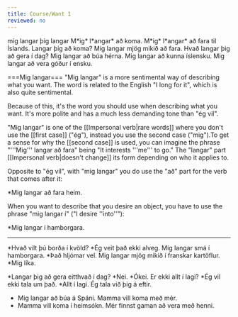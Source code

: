```yaml
---
title: Course/Want 1
reviewed: no
---
```


<vocabulary>
mig langar
þig langar
M*ig* l*angar* að koma.
M*ig* l*angar* að fara til Íslands.
Langar þig að koma?
Mig langar mjög mikið að fara.
Hvað langar þig að gera í dag?
Mig langar að búa hérna.
Mig langar að kunna íslensku.
Mig langar að vera góður í ensku.
</vocabulary>

===Mig langar===
"Mig langar" is a more sentimental way of describing what you want. The word is related to the English "I long for it", which is also quite sentimental.

Because of this, it's the word you should use when describing what you want. It's more polite and has a much less demanding tone than "ég vil".

"Mig langar" is one of the [[Impersonal verb|rare words]] where you don't use the [[first case]] ("ég"), instead you use the second case ("mig").<note>To get a sense for why the [[second case]] is used, you can imagine the phrase "'''Mig''' langar að fara" being "It interests '''me''' to go."</note> The "langar" part [[Impersonal verb|doesn't change]] its form depending on who it applies to.

Opposite to "ég vil", with "mig langar" you do use the "að" part for the verb that comes after it:

*Mig langar að fara heim.

When you want to describe that you desire an object, you have to use the phrase "mig langar í" ("I desire ''into''"):

*Mig langar í hamborgara.

***

*Hvað vilt þú borða í kvöld?
*Ég veit það ekki alveg. Mig langar smá í hamborgara.
*Það hljómar vel. Mig langar mjög mikið í franskar kartöflur.
*Mig líka.

*Langar þig að gera eitthvað í dag?
*Nei.
*Ókei. Er ekki allt í lagi?
*Ég vil ekki tala um það.
*Allt í lagi. Ég tala við þig á eftir.

* Mig langar að búa á Spáni. Mamma vill koma með mér.
* Mamma vill koma í heimsókn. Mér finnst gaman að vera með henni.
